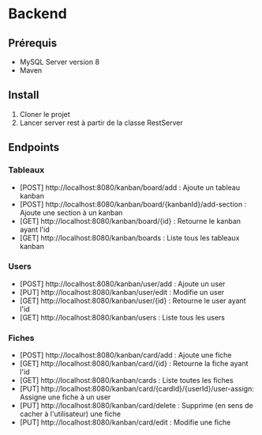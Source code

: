 # Backend 

## Prérequis

 + MySQL Server version 8
 + Maven

## Install
1. Cloner le projet
2. Lancer server rest à partir de la classe RestServer

## Endpoints

### Tableaux
  + [POST] http://localhost:8080/kanban/board/add : Ajoute un tableau kanban
  + [POST] http://localhost:8080/kanban/board/{kanbanId}/add-section : Ajoute une section à un kanban  
  + [GET] http://localhost:8080/kanban/board/{id} : Retourne le kanban ayant l'id  
  + [GET] http://localhost:8080/kanban/boards : Liste tous les tableaux kanban

### Users
  + [POST] http://localhost:8080/kanban/user/add : Ajoute un user
  + [PUT] http://localhost:8080/kanban/user/edit : Modifie un user
  + [GET] http://localhost:8080/kanban/user/{id} : Retourne le user ayant l'id
  + [GET] http://localhost:8080/kanban/users : Liste tous les users

### Fiches
  + [POST] http://localhost:8080/kanban/card/add : Ajoute une fiche
  + [GET] http://localhost:8080/kanban/card/{id} : Retourne la fiche ayant l'id
  + [GET] http://localhost:8080/kanban/cards : Liste toutes les fiches
  + [PUT] http://localhost:8080/kanban/card/{cardId}/{userId}/user-assign: Assigne une fiche à un user
  + [PUT] http://localhost:8080/kanban/card/delete : Supprime (en sens de cacher à l'utilisateur) une fiche
  + [PUT] http://localhost:8080/kanban/card/edit : Modifie une fiche
